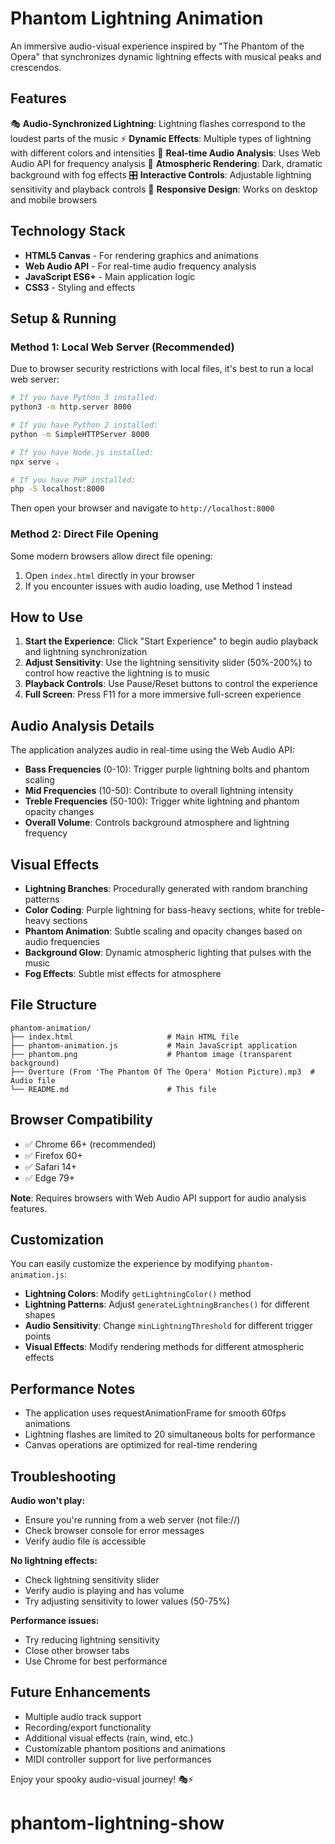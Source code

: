 # Phantom Lightning Animation

An immersive audio-visual experience inspired by "The Phantom of the Opera" that synchronizes dynamic lightning effects with musical peaks and crescendos.

## Features

🎭 **Audio-Synchronized Lightning**: Lightning flashes correspond to the loudest parts of the music
⚡ **Dynamic Effects**: Multiple types of lightning with different colors and intensities
🎵 **Real-time Audio Analysis**: Uses Web Audio API for frequency analysis
🎨 **Atmospheric Rendering**: Dark, dramatic background with fog effects
🎛️ **Interactive Controls**: Adjustable lightning sensitivity and playback controls
📱 **Responsive Design**: Works on desktop and mobile browsers

## Technology Stack

- **HTML5 Canvas** - For rendering graphics and animations
- **Web Audio API** - For real-time audio frequency analysis
- **JavaScript ES6+** - Main application logic
- **CSS3** - Styling and effects

## Setup & Running

### Method 1: Local Web Server (Recommended)

Due to browser security restrictions with local files, it's best to run a local web server:

```bash
# If you have Python 3 installed:
python3 -m http.server 8000

# If you have Python 2 installed:
python -m SimpleHTTPServer 8000

# If you have Node.js installed:
npx serve .

# If you have PHP installed:
php -S localhost:8000
```

Then open your browser and navigate to `http://localhost:8000`

### Method 2: Direct File Opening

Some modern browsers allow direct file opening:

1. Open `index.html` directly in your browser
2. If you encounter issues with audio loading, use Method 1 instead

## How to Use

1. **Start the Experience**: Click "Start Experience" to begin audio playback and lightning synchronization
2. **Adjust Sensitivity**: Use the lightning sensitivity slider (50%-200%) to control how reactive the lightning is to music
3. **Playback Controls**: Use Pause/Reset buttons to control the experience
4. **Full Screen**: Press F11 for a more immersive full-screen experience

## Audio Analysis Details

The application analyzes audio in real-time using the Web Audio API:

- **Bass Frequencies** (0-10): Trigger purple lightning bolts and phantom scaling
- **Mid Frequencies** (10-50): Contribute to overall lightning intensity
- **Treble Frequencies** (50-100): Trigger white lightning and phantom opacity changes
- **Overall Volume**: Controls background atmosphere and lightning frequency

## Visual Effects

- **Lightning Branches**: Procedurally generated with random branching patterns
- **Color Coding**: Purple lightning for bass-heavy sections, white for treble-heavy sections
- **Phantom Animation**: Subtle scaling and opacity changes based on audio frequencies
- **Background Glow**: Dynamic atmospheric lighting that pulses with the music
- **Fog Effects**: Subtle mist effects for atmosphere

## File Structure

```
phantom-animation/
├── index.html                     # Main HTML file
├── phantom-animation.js           # Main JavaScript application
├── phantom.png                    # Phantom image (transparent background)
├── Overture (From 'The Phantom Of The Opera' Motion Picture).mp3  # Audio file
└── README.md                      # This file
```

## Browser Compatibility

- ✅ Chrome 66+ (recommended)
- ✅ Firefox 60+
- ✅ Safari 14+
- ✅ Edge 79+

**Note**: Requires browsers with Web Audio API support for audio analysis features.

## Customization

You can easily customize the experience by modifying `phantom-animation.js`:

- **Lightning Colors**: Modify `getLightningColor()` method
- **Lightning Patterns**: Adjust `generateLightningBranches()` for different shapes
- **Audio Sensitivity**: Change `minLightningThreshold` for different trigger points
- **Visual Effects**: Modify rendering methods for different atmospheric effects

## Performance Notes

- The application uses requestAnimationFrame for smooth 60fps animations
- Lightning flashes are limited to 20 simultaneous bolts for performance
- Canvas operations are optimized for real-time rendering

## Troubleshooting

**Audio won't play:**

- Ensure you're running from a web server (not file://)
- Check browser console for error messages
- Verify audio file is accessible

**No lightning effects:**

- Check lightning sensitivity slider
- Verify audio is playing and has volume
- Try adjusting sensitivity to lower values (50-75%)

**Performance issues:**

- Try reducing lightning sensitivity
- Close other browser tabs
- Use Chrome for best performance

## Future Enhancements

- Multiple audio track support
- Recording/export functionality
- Additional visual effects (rain, wind, etc.)
- Customizable phantom positions and animations
- MIDI controller support for live performances

Enjoy your spooky audio-visual journey! 🎭⚡
# phantom-lightning-show

